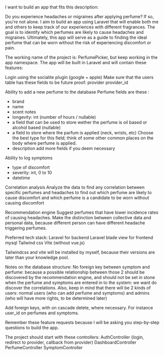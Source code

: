 I want to build an app that fits this description:

Do you experience headaches or migraines after applying perfume? If so, you're not alone. I aim to build an app using Laravel that will enable both me and others to keep track of our experiences with different fragrances. The goal is to identify which perfumes are likely to cause headaches and migraines. Ultimately, this app will serve as a guide to finding the ideal perfume that can be worn without the risk of experiencing discomfort or pain.

The working name of the project is: PerfumePicker,
but keep working in the app namespace.
The app will be built in Laravel and will contain these features:

Login using the socialite plugin (google + apple)
Make sure that the users table has these fields to be future proof:
provider
provider_id

Ability to add a new perfume to the database
Perfume fields are these :
- brand
- name
- scent notes
- longevity: int (number of hours / nullable)
- a field that can be used to store wether the perfume is oil based or alcohol based (nullable)
- a field to store where the parfum is applied (neck, wrists, etc) Choose the best type for this field; think of some other common places on the body where perfume is applied.
- description
  add more fields if you deem necessary

Ability to log symptoms
- type of discomfort
- severity: int, 0 to 10
- datetime

Correlation analysis
Analyze the data to find any correlation between specific perfumes and headaches to find out which perfume are likely to cause discomfort and which perfume is a candidate to be worn without causing discomfort

Recommendation engine
Suggest perfumes that have lower incidence rates of causing headaches.
Make the distinction between collective data and personal data, because different person can have different headache triggering perfumes.

Preferred tech stack:
Laravel for backend
Laravel blade view for frontend
mysql
Tailwind css
Vite (without vue.js)

Tailwindcss and vite will be installed by myself, because their versions are later than your knowledge pool.

Notes on the database structure:
No foreign key between symptom and perfume: because a possible relationship between those 2 should be discovered by the recommendation engine, and should not be set in stone when the perfume and symptoms are entered in to the system: we want do discover the correlations.
Also, keep in mind that there will be 2 kinds of users: normal users (who can add perfume and symptoms) and admins (who will have more rights, to be determined later)

Add foreign keys, with on cascade delete, where necessary. For instance user_id on perfumes and symptoms.

Remember these feature requests because I will be asking you step-by-step questions to build the app.

The project should start with these controllers:
AuthController (login, redirect to provider, callback from provider)
DashboardController
PerfumeController
SymptomController
